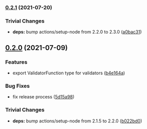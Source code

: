 ### [0.2.1](https://github.com/rvagg/js-ipld-schema-validator/compare/v0.2.0...v0.2.1) (2021-07-20)


### Trivial Changes

* **deps:** bump actions/setup-node from 2.2.0 to 2.3.0 ([a0bac31](https://github.com/rvagg/js-ipld-schema-validator/commit/a0bac31c5ee71681daab06c300baabaabc1211bb))

## [0.2.0](https://github.com/rvagg/js-ipld-schema-validator/compare/v0.1.0...v0.2.0) (2021-07-09)


### Features

* export ValidatorFunction type for validators ([b4e164a](https://github.com/rvagg/js-ipld-schema-validator/commit/b4e164a0dd664af3e93f80332d82fe42b5acfc66))


### Bug Fixes

* fix release process ([5d15a98](https://github.com/rvagg/js-ipld-schema-validator/commit/5d15a98cfcb2215333eb1d72e4077e2a34722cfc))


### Trivial Changes

* **deps:** bump actions/setup-node from 2.1.5 to 2.2.0 ([b022bd0](https://github.com/rvagg/js-ipld-schema-validator/commit/b022bd0aee6a81829945a544a3df1321cc963c6b))
